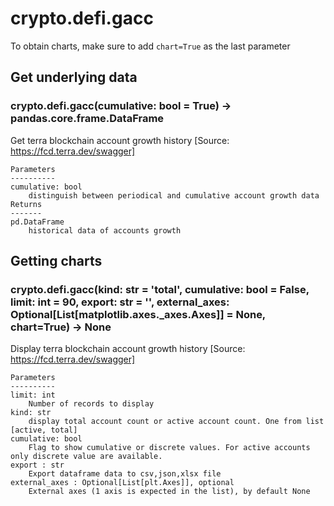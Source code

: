 # crypto.defi.gacc

To obtain charts, make sure to add `chart=True` as the last parameter

## Get underlying data 
### crypto.defi.gacc(cumulative: bool = True) -> pandas.core.frame.DataFrame

Get terra blockchain account growth history [Source: https://fcd.terra.dev/swagger]

    Parameters
    ----------
    cumulative: bool
        distinguish between periodical and cumulative account growth data
    Returns
    -------
    pd.DataFrame
        historical data of accounts growth

## Getting charts 
### crypto.defi.gacc(kind: str = 'total', cumulative: bool = False, limit: int = 90, export: str = '', external_axes: Optional[List[matplotlib.axes._axes.Axes]] = None, chart=True) -> None

Display terra blockchain account growth history [Source: https://fcd.terra.dev/swagger]

    Parameters
    ----------
    limit: int
        Number of records to display
    kind: str
        display total account count or active account count. One from list [active, total]
    cumulative: bool
        Flag to show cumulative or discrete values. For active accounts only discrete value are available.
    export : str
        Export dataframe data to csv,json,xlsx file
    external_axes : Optional[List[plt.Axes]], optional
        External axes (1 axis is expected in the list), by default None

